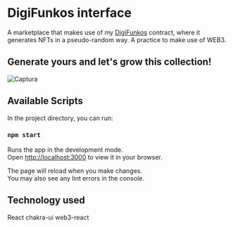 # DigiFunkos interface
A marketplace that makes use of my [DigiFunkos](https://github.com/kevin-mm-dev/Digifunkos) contract, where it generates NFTs in a pseudo-random way.
A practice to make use of WEB3.

## Generate yours and let's grow this collection!
![Captura](https://user-images.githubusercontent.com/54743642/168684073-5db643e2-0910-4a3d-9f6a-155eb7e4a6d1.PNG)

## Available Scripts

In the project directory, you can run:

### `npm start`

Runs the app in the development mode.\
Open [http://localhost:3000](http://localhost:3000) to view it in your browser.

The page will reload when you make changes.\
You may also see any lint errors in the console.

## Technology used
React
chakra-ui
web3-react
